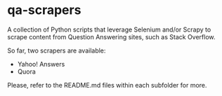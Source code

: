 # qa-scrapers

A collection of Python scripts that leverage Selenium and/or Scrapy to scrape content from Question Answering sites, such as Stack Overflow.

So far, two scrapers are available:
* Yahoo! Answers
* Quora

Please, refer to the README.md files within each subfolder for more.
